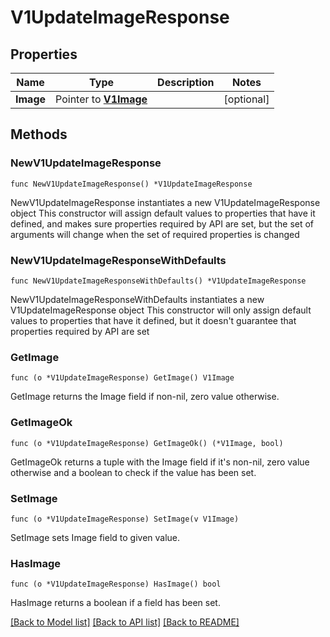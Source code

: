 # V1UpdateImageResponse

## Properties

Name | Type | Description | Notes
------------ | ------------- | ------------- | -------------
**Image** | Pointer to [**V1Image**](v1Image.md) |  | [optional] 

## Methods

### NewV1UpdateImageResponse

`func NewV1UpdateImageResponse() *V1UpdateImageResponse`

NewV1UpdateImageResponse instantiates a new V1UpdateImageResponse object
This constructor will assign default values to properties that have it defined,
and makes sure properties required by API are set, but the set of arguments
will change when the set of required properties is changed

### NewV1UpdateImageResponseWithDefaults

`func NewV1UpdateImageResponseWithDefaults() *V1UpdateImageResponse`

NewV1UpdateImageResponseWithDefaults instantiates a new V1UpdateImageResponse object
This constructor will only assign default values to properties that have it defined,
but it doesn't guarantee that properties required by API are set

### GetImage

`func (o *V1UpdateImageResponse) GetImage() V1Image`

GetImage returns the Image field if non-nil, zero value otherwise.

### GetImageOk

`func (o *V1UpdateImageResponse) GetImageOk() (*V1Image, bool)`

GetImageOk returns a tuple with the Image field if it's non-nil, zero value otherwise
and a boolean to check if the value has been set.

### SetImage

`func (o *V1UpdateImageResponse) SetImage(v V1Image)`

SetImage sets Image field to given value.

### HasImage

`func (o *V1UpdateImageResponse) HasImage() bool`

HasImage returns a boolean if a field has been set.


[[Back to Model list]](../README.md#documentation-for-models) [[Back to API list]](../README.md#documentation-for-api-endpoints) [[Back to README]](../README.md)


